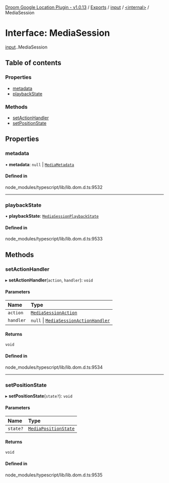 [Droom Google Location Plugin - v1.0.13](../README.md) / [Exports](../modules.md) / [input](../modules/input.md) / [<internal\>](../modules/input._internal_.md) / MediaSession

# Interface: MediaSession

[input](../modules/input.md).[<internal>](../modules/input._internal_.md).MediaSession

## Table of contents

### Properties

- [metadata](input._internal_.MediaSession.md#metadata)
- [playbackState](input._internal_.MediaSession.md#playbackstate)

### Methods

- [setActionHandler](input._internal_.MediaSession.md#setactionhandler)
- [setPositionState](input._internal_.MediaSession.md#setpositionstate)

## Properties

### metadata

• **metadata**: ``null`` \| [`MediaMetadata`](../modules/input._internal_.md#mediametadata)

#### Defined in

node_modules/typescript/lib/lib.dom.d.ts:9532

___

### playbackState

• **playbackState**: [`MediaSessionPlaybackState`](../modules/input._internal_.md#mediasessionplaybackstate)

#### Defined in

node_modules/typescript/lib/lib.dom.d.ts:9533

## Methods

### setActionHandler

▸ **setActionHandler**(`action`, `handler`): `void`

#### Parameters

| Name | Type |
| :------ | :------ |
| `action` | [`MediaSessionAction`](../modules/input._internal_.md#mediasessionaction) |
| `handler` | ``null`` \| [`MediaSessionActionHandler`](input._internal_.MediaSessionActionHandler.md) |

#### Returns

`void`

#### Defined in

node_modules/typescript/lib/lib.dom.d.ts:9534

___

### setPositionState

▸ **setPositionState**(`state?`): `void`

#### Parameters

| Name | Type |
| :------ | :------ |
| `state?` | [`MediaPositionState`](input._internal_.MediaPositionState.md) |

#### Returns

`void`

#### Defined in

node_modules/typescript/lib/lib.dom.d.ts:9535

